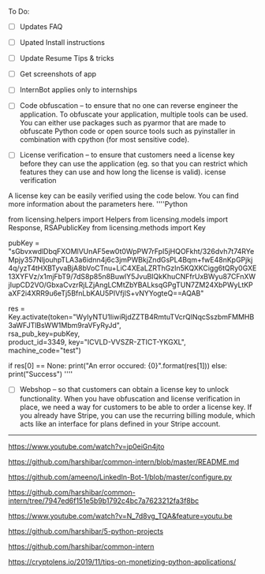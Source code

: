 To Do:

- [ ] Updates FAQ

- [ ] Upated Install instructions

- [ ] Update Resume Tips & tricks

- [ ] Get screenshots of app 

- [ ] InternBot applies only to internships

- [ ] Code obfuscation – to ensure that no one can reverse engineer the application.
      To obfuscate your application, multiple tools can be used. 
      You can either use packages such as pyarmor that are made to obfuscate Python code or open source tools such as pyinstaller in combination with cpython (for most       sensitive code).

- [ ] License verification – to ensure that customers need a license key before they can use the application 
      (eg. so that you can restrict which features they can use and how long the license is valid).
      icense verification

A license key can be easily verified using the code below. You can find more information about the parameters here.
''''Python

from licensing.helpers import Helpers
from licensing.models import Response, RSAPublicKey
from licensing.methods import Key

pubKey = "<RSAKeyValue><Modulus>sGbvxwdlDbqFXOMlVUnAF5ew0t0WpPW7rFpI5jHQOFkht/326dvh7t74RYeMpjy357NljouhpTLA3a6idnn4j6c3jmPWBkjZndGsPL4Bqm+fwE48nKpGPjkj4q/yzT4tHXBTyvaBjA8bVoCTnu+LiC4XEaLZRThGzIn5KQXKCigg6tQRy0GXE13XYFVz/x1mjFbT9/7dS8p85n8BuwlY5JvuBIQkKhuCNFfrUxBWyu87CFnXWjIupCD2VO/GbxaCvzrRjLZjAngLCMtZbYBALksqGPgTUN7ZM24XbPWyLtKPaXF2i4XRR9u6eTj5BfnLbKAU5PIVfjIS+vNYYogteQ==</Modulus><Exponent>AQAB</Exponent></RSAKeyValue>"

res = Key.activate(token="WyIyNTU1IiwiRjdZZTB4RmtuTVcrQlNqcSszbmFMMHB3aWFJTlBsWW1Mbm9raVFyRyJd",\
                   rsa_pub_key=pubKey,\
                   product_id=3349, key="ICVLD-VVSZR-ZTICT-YKGXL", machine_code="test")

if res[0] == None:
    print("An error occured: {0}".format(res[1]))
else:
    print("Success")
''''
- [ ] Webshop – so that customers can obtain a license key to unlock functionality. When you have obfuscation and license verification in place, we need a way for customers to be able to order a license key. If you already have Stripe, you can use the recurring billing module, which acts like an interface for plans defined in your Stripe account. 
-----
https://www.youtube.com/watch?v=jp0eiGn4jto

https://github.com/harshibar/common-intern/blob/master/README.md

https://github.com/ameeno/LinkedIn-Bot-1/blob/master/configure.py

https://github.com/harshibar/common-intern/tree/7947ed6f151e5b9b1792c4bc7a7623212fa3f8bc

https://www.youtube.com/watch?v=N_7d8vg_TQA&feature=youtu.be

https://github.com/harshibar/5-python-projects

https://github.com/harshibar/common-intern

https://cryptolens.io/2019/11/tips-on-monetizing-python-applications/
